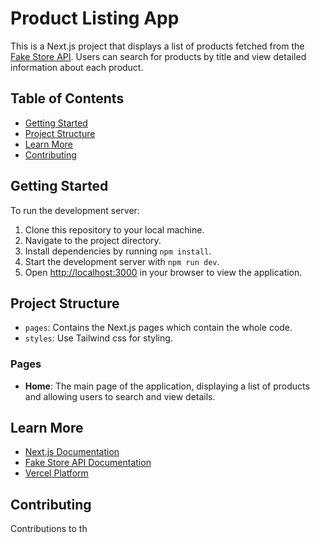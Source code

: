 
# Product Listing App

This is a Next.js project that displays a list of products fetched from the [Fake Store API](https://fakestoreapi.com/products). Users can search for products by title and view detailed information about each product.

## Table of Contents

- [Getting Started](#getting-started)
- [Project Structure](#project-structure)
- [Learn More](#learn-more)
- [Contributing](#contributing)


## Getting Started

To run the development server:

1. Clone this repository to your local machine.
2. Navigate to the project directory.
3. Install dependencies by running `npm install`.
4. Start the development server with `npm run dev`.
5. Open [http://localhost:3000](http://localhost:3000) in your browser to view the application.

## Project Structure

- `pages`: Contains the Next.js pages which contain the whole code.
- `styles`: Use Tailwind css for styling.

### Pages

- **Home**: The main page of the application, displaying a list of products and allowing users to search and view details.

## Learn More

- [Next.js Documentation](https://nextjs.org/docs)
- [Fake Store API Documentation](https://fakestoreapi.com/docs)
- [Vercel Platform](https://vercel.com/docs)

## Contributing

Contributions to th
